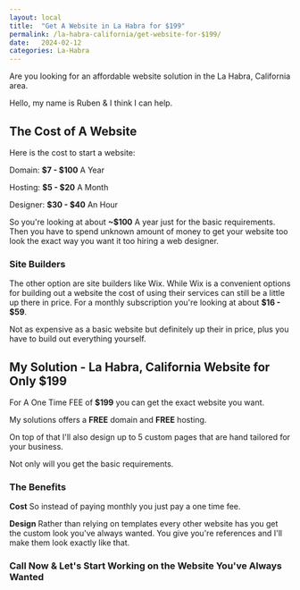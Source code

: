 ```yaml
---
layout: local
title:  "Get A Website in La Habra for $199"
permalink: /la-habra-california/get-website-for-$199/
date:   2024-02-12
categories: La-Habra
---
```


Are you looking for an affordable website solution in the La Habra, California area.

Hello, my name is Ruben & I think I can help.

## The Cost of A Website

Here is the cost to start a website:

Domain: **$7 - $100** A Year

Hosting: **$5 - $20** A Month

Designer: **$30 - $40** An Hour

So you're looking at about **~$100** A year just for the basic requirements.  Then you have to spend unknown amount of money to get your website too look the exact way you want it too hiring a web designer. 

### Site Builders

The other option are site builders like Wix.  While Wix is a convenient options for building out a website the cost of 
using their services can still be a little up there in price. For a monthly subscription you're looking at about
**$16 - $59**.  

Not as expensive as a basic website but definitely up their in price, plus you have to build out everything yourself.

## My Solution - La Habra, California Website for Only $199

For A One Time FEE of **$199** you can get the exact website you want.

My solutions offers a **FREE** domain and **FREE** hosting. 

On top of that I'll also design up to 5 custom pages that are hand tailored for your business.

Not only will you get the basic requirements.

### The Benefits

**Cost**
So instead of paying monthly you just pay a one time fee.

**Design**
Rather than relying on templates every other website has you get the custom look
you've always wanted.  You give you're references and I'll make them look exactly like that.

### Call Now & Let's Start Working on the Website You've Always Wanted



